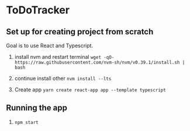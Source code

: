 # ToDoTracker

## Set up for creating project from scratch
Goal is to use React and Typescript.

1. install nvm and restart terminal `wget -qO- https://raw.githubusercontent.com/nvm-sh/nvm/v0.39.1/install.sh | bash`

2. continue install other `nvm install --lts`

3. Create app `yarn create react-app app --template typescript`

## Running the app
1. `npm start`